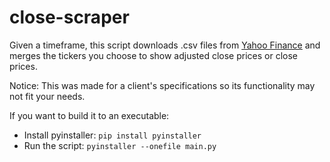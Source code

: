 # close-scraper

Given a timeframe, this script downloads .csv files from [Yahoo Finance](https://finance.yahoo.com) and merges the tickers you choose to show adjusted close prices or close prices.

Notice: This was made for a client's specifications so its functionality may not fit your needs.

If you want to build it to an executable:

- Install pyinstaller: `pip install pyinstaller`
- Run the script: `pyinstaller --onefile main.py`
